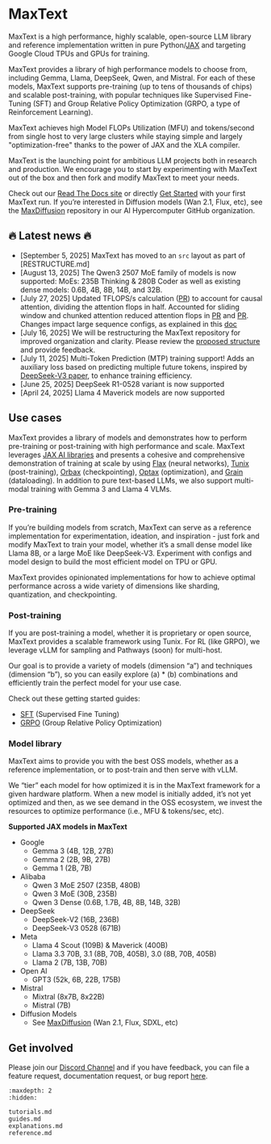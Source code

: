<!--
 # Copyright 2023–2025 Google LLC
#
# Licensed under the Apache License, Version 2.0 (the "License");
# you may not use this file except in compliance with the License.
# You may obtain a copy of the License at
#
#    https://www.apache.org/licenses/LICENSE-2.0
#
# Unless required by applicable law or agreed to in writing, software
# distributed under the License is distributed on an "AS IS" BASIS,
# WITHOUT WARRANTIES OR CONDITIONS OF ANY KIND, either express or implied.
# See the License for the specific language governing permissions and
# limitations under the License.
 -->

# MaxText

MaxText is a high performance, highly scalable, open-source LLM library and reference implementation written in pure Python/[JAX](https://docs.jax.dev/en/latest/jax-101.html) and targeting Google Cloud TPUs and GPUs for training.

MaxText provides a library of high performance models to choose from, including Gemma, Llama, DeepSeek, Qwen, and Mistral. For each of these models, MaxText supports pre-training (up to tens of thousands of chips) and scalable post-training, with popular techniques like Supervised Fine-Tuning (SFT) and Group Relative Policy Optimization (GRPO, a type of Reinforcement Learning).

MaxText achieves high Model FLOPs Utilization (MFU) and tokens/second from single host to very large clusters while staying simple and largely "optimization-free" thanks to the power of JAX and the XLA compiler.

MaxText is the launching point for ambitious LLM projects both in research and production. We encourage you to start by experimenting with MaxText out of the box and then fork and modify MaxText to meet your needs.

Check out our [Read The Docs site](https://maxtext.readthedocs.io/en/latest/) or directly [Get Started](https://github.com/AI-Hypercomputer/maxtext/blob/main/docs/tutorials/first_run.md) with your first MaxText run. If you’re interested in Diffusion models (Wan 2.1, Flux, etc), see the [MaxDiffusion](https://github.com/AI-Hypercomputer/maxdiffusion) repository in our AI Hypercomputer GitHub organization.

## 🔥 Latest news 🔥

* [September 5, 2025] MaxText has moved to an `src` layout as part of [RESTRUCTURE.md]
* [August 13, 2025] The Qwen3 2507 MoE family of models is now supported: MoEs: 235B Thinking & 280B Coder as well as existing dense models: 0.6B, 4B, 8B, 14B, and 32B.
* [July 27, 2025] Updated TFLOPS/s calculation ([PR](https://github.com/AI-Hypercomputer/maxtext/pull/1988)) to account for causal attention, dividing the attention flops in half. Accounted for sliding window and chunked attention reduced attention flops in [PR](https://github.com/AI-Hypercomputer/maxtext/pull/2009) and [PR](https://github.com/AI-Hypercomputer/maxtext/pull/2030). Changes impact large sequence configs, as explained in this [doc](https://github.com/AI-Hypercomputer/maxtext/blob/main/docs/guides/performance_metrics.md)
* [July 16, 2025] We will be restructuring the MaxText repository for improved organization and clarity. Please review the [proposed structure](https://github.com/AI-Hypercomputer/maxtext/blob/main/RESTRUCTURE.md) and provide feedback.
* [July 11, 2025] Multi-Token Prediction (MTP) training support\! Adds an auxiliary loss based on predicting multiple future tokens, inspired by [DeepSeek-V3 paper](https://arxiv.org/html/2412.19437v1), to enhance training efficiency.
* [June 25, 2025] DeepSeek R1-0528 variant is now supported
* [April 24, 2025] Llama 4 Maverick models are now supported

## Use cases

MaxText provides a library of models and demonstrates how to perform pre-training or post-training with high performance and scale. MaxText leverages [JAX AI libraries](https://docs.jaxstack.ai/en/latest/getting_started.html) and presents a cohesive and comprehensive demonstration of training at scale by using [Flax](https://flax.readthedocs.io/en/latest/) (neural networks), [Tunix](https://github.com/google/tunix) (post-training), [Orbax](https://orbax.readthedocs.io/en/latest/) (checkpointing), [Optax](https://optax.readthedocs.io/en/latest/) (optimization), and [Grain](https://google-grain.readthedocs.io/en/latest/) (dataloading). In addition to pure text-based LLMs, we also support multi-modal training with Gemma 3 and Llama 4 VLMs.

### Pre-training

If you’re building models from scratch, MaxText can serve as a reference implementation for experimentation, ideation, and inspiration \- just fork and modify MaxText to train your model, whether it’s a small dense model like Llama 8B, or a large MoE like DeepSeek-V3. Experiment with configs and model design to build the most efficient model on TPU or GPU.

MaxText provides opinionated implementations for how to achieve optimal performance across a wide variety of dimensions like sharding, quantization, and checkpointing.

### Post-training

If you are post-training a model, whether it is proprietary or open source, MaxText provides a scalable framework using Tunix. For RL (like GRPO), we leverage vLLM for sampling and Pathways (soon) for multi-host.

Our goal is to provide a variety of models (dimension “a”) and techniques (dimension “b”), so you can easily explore (a) \* (b) combinations and efficiently train the perfect model for your use case.

Check out these getting started guides:

* [SFT](https://github.com/AI-Hypercomputer/maxtext/blob/main/end_to_end/tpu/llama3.1/8b/run_sft.sh) (Supervised Fine Tuning)
* [GRPO](https://github.com/AI-Hypercomputer/maxtext/blob/main/docs/grpo.md) (Group Relative Policy Optimization)

### Model library

MaxText aims to provide you with the best OSS models, whether as a reference implementation, or to post-train and then serve with vLLM.

We “tier” each model for how optimized it is in the MaxText framework for a given hardware platform. When a new model is initially added, it’s not yet optimized and then, as we see demand in the OSS ecosystem, we invest the resources to optimize performance (i.e., MFU & tokens/sec, etc).

**Supported JAX models in MaxText**

* Google
  * Gemma 3 (4B, 12B, 27B)
  * Gemma 2 (2B, 9B, 27B)
  * Gemma 1 (2B, 7B)
* Alibaba
  * Qwen 3 MoE 2507 (235B, 480B)
  * Qwen 3 MoE (30B, 235B)
  * Qwen 3 Dense (0.6B, 1.7B, 4B, 8B, 14B, 32B)
* DeepSeek
  * DeepSeek-V2 (16B, 236B)
  * DeepSeek-V3 0528 (671B)
* Meta
  * Llama 4 Scout (109B) & Maverick (400B)
  * Llama 3.3 70B, 3.1 (8B, 70B, 405B), 3.0 (8B, 70B, 405B)
  * Llama 2 (7B, 13B, 70B)
* Open AI
  * GPT3 (52k, 6B, 22B, 175B)
* Mistral
  * Mixtral (8x7B, 8x22B)
  * Mistral (7B)
* Diffusion Models
  * See [MaxDiffusion](https://github.com/AI-Hypercomputer/maxdiffusion) (Wan 2.1, Flux, SDXL, etc)

## Get involved

Please join our [Discord Channel](https://discord.com/invite/2H9PhvTcDU) and if you have feedback, you can file a feature request, documentation request, or bug report [here](https://github.com/AI-Hypercomputer/maxtext/issues/new/choose).

```{toctree}
:maxdepth: 2
:hidden:

tutorials.md
guides.md
explanations.md
reference.md
```
